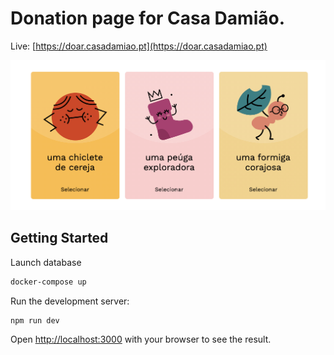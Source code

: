 # Donation page for Casa Damião.
Live: [https://doar.casadamiao.pt](https://doar.casadamiao.pt)

![Casa Damiao](public/images/main-image.png?raw=true "Casa Damião")

## Getting Started

Launch database 

```bash
docker-compose up
```

Run the development server:

```bash
npm run dev
```

Open [http://localhost:3000](http://localhost:3000) with your browser to see the result.
